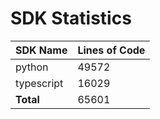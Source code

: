 # SDK Statistics

| SDK Name | Lines of Code |
| -------- | ------------- |
| python | 49572 |
| typescript | 16029 |
| **Total** | 65601 |
